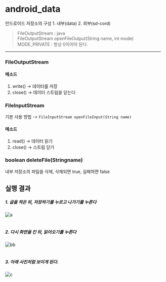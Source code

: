# android_data

안드로이드 저장소의 구성 1. 내부(data) 2. 외부(sd-cord)

>FileOutputStream : java <br>
FileOutputStream openFileOutput(String name, int mode) <br>
MODE_PRIVATE : 항상 0이어야 된다.

------------------

### FileOutputStream
#### 메소드
1. write() -> 데이터를 저장
2. close() -> 데이터 스트림을 닫는다<br>

### FileInputStream
기본 사용 방법 -> `FileInputStream openFileInput(String name)` <br>
#### 메소드
1. read() -> 데이터 읽기
2. close() -> 스트림 닫기 <br>

### boolean deleteFile(Stringname)
내부 저장소의 파일을 삭제, 삭제되면 true, 실패하면 false <br>


## 실행 결과
##### 1. 글을 적은 뒤, 저장하기를 누르고 나가기를 누른다<br>
![a](https://user-images.githubusercontent.com/65533618/150717004-fc4e7194-176a-4ebf-a5db-ed568cd3b73c.PNG) <br><br>

##### 2. 다시 화면을 킨 뒤, 읽어오기를 누른다<br>
![bb](https://user-images.githubusercontent.com/65533618/150717015-ca525d85-5bcb-4db5-848f-b0ad89b54b11.PNG) <br><br>

##### 3. 아래 사진처럼 보이게 된다.<br>
![c](https://user-images.githubusercontent.com/65533618/150717019-d374049a-5ba4-4b02-b2dd-d337b607e087.PNG) <br>

